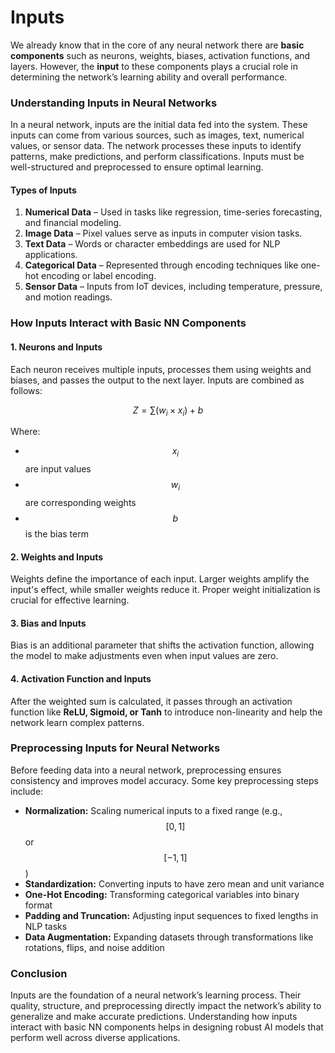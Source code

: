 # Inputs

We already know that in the core of any neural network there are **basic components** such as neurons, weights, biases, activation functions, and layers. However, the **input** to these components plays a crucial role in determining the network’s learning ability and overall performance.

### **Understanding Inputs in Neural Networks**

In a neural network, inputs are the initial data fed into the system. These inputs can come from various sources, such as images, text, numerical values, or sensor data. The network processes these inputs to identify patterns, make predictions, and perform classifications. Inputs must be well-structured and preprocessed to ensure optimal learning.

#### **Types of Inputs**

1. **Numerical Data** – Used in tasks like regression, time-series forecasting, and financial modeling.
2. **Image Data** – Pixel values serve as inputs in computer vision tasks.
3. **Text Data** – Words or character embeddings are used for NLP applications.
4. **Categorical Data** – Represented through encoding techniques like one-hot encoding or label encoding.
5. **Sensor Data** – Inputs from IoT devices, including temperature, pressure, and motion readings.

### **How Inputs Interact with Basic NN Components**

#### **1. Neurons and Inputs**

Each neuron receives multiple inputs, processes them using weights and biases, and passes the output to the next layer. Inputs are combined as follows:

$$Z = \sum (w_i \times x_i) + b$$

Where:

* $$x_i$$ are input values
* $$w_i$$ are corresponding weights
* $$b$$ is the bias term

#### **2. Weights and Inputs**

Weights define the importance of each input. Larger weights amplify the input's effect, while smaller weights reduce it. Proper weight initialization is crucial for effective learning.

#### **3. Bias and Inputs**

Bias is an additional parameter that shifts the activation function, allowing the model to make adjustments even when input values are zero.

#### **4. Activation Function and Inputs**

After the weighted sum is calculated, it passes through an activation function like **ReLU, Sigmoid, or Tanh** to introduce non-linearity and help the network learn complex patterns.

### **Preprocessing Inputs for Neural Networks**

Before feeding data into a neural network, preprocessing ensures consistency and improves model accuracy. Some key preprocessing steps include:

* **Normalization:** Scaling numerical inputs to a fixed range (e.g., $$[0,1]$$ or $$[-1,1]$$)
* **Standardization:** Converting inputs to have zero mean and unit variance
* **One-Hot Encoding:** Transforming categorical variables into binary format
* **Padding and Truncation:** Adjusting input sequences to fixed lengths in NLP tasks
* **Data Augmentation:** Expanding datasets through transformations like rotations, flips, and noise addition

### **Conclusion**

Inputs are the foundation of a neural network’s learning process. Their quality, structure, and preprocessing directly impact the network’s ability to generalize and make accurate predictions. Understanding how inputs interact with basic NN components helps in designing robust AI models that perform well across diverse applications.
